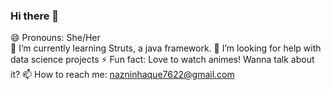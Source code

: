 ### Hi there 👋 <br>

<!--
**Naznin22/Naznin22** is a ✨ _special_ ✨ repository because its `README.md` (this file) appears on your GitHub profile.

Here are some ideas to get you started:

- 🔭 I’m currently working on ...
- 🌱 I’m currently learning ...
- 👯 I’m looking to collaborate on ...
- 🤔 I’m looking for help with ...
- 💬 Ask me about ...
- 📫 How to reach me: ...
- 😄 Pronouns: ...
- ⚡ Fun fact: ...
-->
😄 Pronouns: She/Her <br>
🔭 I’m currently learning Struts, a java framework.
👯 I’m looking for help with data science projects
⚡ Fun fact: Love to watch animes! Wanna talk about it?
📫 How to reach me: nazninhaque7622@gmail.com

